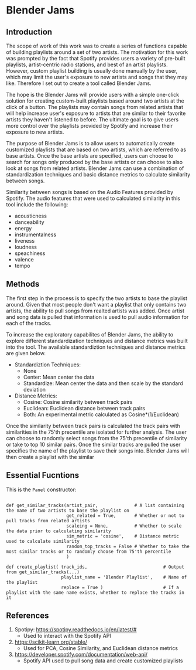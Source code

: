 # Blender Jams

<h2> Introduction </h2>

The scope of work of this work was to create a series of functions capable of building playlists around a set of two artists. The motivation for this work was prompted by the fact that Spotify provides users a variety of pre-built playlists, artist-centric radio stations, and best of an artist playlists. However, custom playlist building is usually done manually by the user, which may limit the user's exposure to new artists and songs that they may like. Therefore I set out to create a tool called Blender Jams.  

The hope is the Blender Jams will provide users with a simple one-click solution for creating custom-built playlists based around two artists at the click of a button. The playlists may contain songs from related artists that will help increase user's exposure to artists that are similar to their favorite artists they haven't listened to before. The ultimate goal is to give users more control over the playlists provided by Spotify and increase their exposure to new artists.

The purpose of Blender Jams is to allow users to automatically create customized playlists that are based on two artists, which are referred to as base artists. Once the base artists are specified, users can choose to search for songs only produced by the base artists or can choose to also look at songs from related artists. Blender Jams can use a combination of standardization techniques and basic distance metrics to calculate similarity between songs.

Similarity between songs is based on the Audio Features provided by Spotify. The audio features that were used to calculated similarity in this tool include the following: 

- acousticness
- danceability
- energy
- instrumentalness
- liveness
- loudness
- speachiness
- valence
- tempo

<h2> Methods </h1> 

The first step in the process is to specify the two artists to base the playlist around. Given that most people don't want a playlist that only contains two artists, the ability to pull songs from realted artists was added. Once artist and song data is pulled that information is used to pull audio information for each of the tracks. 

To increase the exploratory capabilites of Blender Jams, the ability to explore different standardization techniques and distance metrics was built into the tool. The available standardiztion techniques and distance metrics are given below. 

- Standardiztion Techniques:
     - None
     - Center: Mean center the data
     - Standardize: Mean center the data and then scale by the standard deviation
- Distance Metrics:
     - Cosine: Cosine similarity between track pairs
     - Euclidean: Euclidean distance between track pairs
     - Both: An experimental metric calculated as Cosine*(1/Euclidean)
     
Once the similarity between track pairs is calculated the track pairs with similarities in the 75'th precentile are isolated for further analysis. The user can choose to randomly select songs from the 75'th precentile of similarity or take to top 10 similar pairs. Once the similar tracks are pulled the user specifies the name of the playlist to save their songs into. Blender Jams will then create a playlist with the similar 

<h2> Essential Fucntions </h2>

<p>This is the <code>Panel</code> constructor:</p>

<pre><code>
def get_similar_tracks(artist_pair,              # A list containing the name of two artists to base the playlist on
                       get_related = True,       # Whether or not to pull tracks from related artists 
                       scaleing = None,          # Whether to scale the data prior to calculating similarity
                       sim_metric = 'cosine',    # Distance metric used to calculate similarity
                       random_top_tracks = False # Whether to take the most similar tracks or to randomly choose from 75'th percentile
                       )

def create_playlist( track_ids,                             # Output from get_similar_tracks(...)
                     playlist_name = 'Blender Playlist',    # Name of the playlist
                     replace = True )                       # If a playlist with the same name exists, whether to replace the tracks in it
</code></pre>

<h2> References </h1>

1. Spotipy: https://spotipy.readthedocs.io/en/latest/# 
     - Used to interact with the Spotify API
2. https://scikit-learn.org/stable/
     - Used for PCA, Cosine Similarity, and Euclidean distance metrics
3. https://developer.spotify.com/documentation/web-api/
     - Spotify API used to pull song data and create customized playlists


